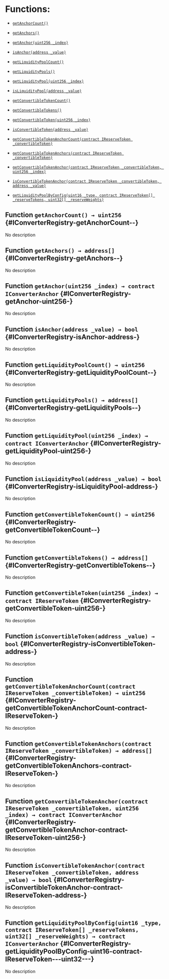 # Functions:

- [`getAnchorCount()`](#IConverterRegistry-getAnchorCount--)

- [`getAnchors()`](#IConverterRegistry-getAnchors--)

- [`getAnchor(uint256 _index)`](#IConverterRegistry-getAnchor-uint256-)

- [`isAnchor(address _value)`](#IConverterRegistry-isAnchor-address-)

- [`getLiquidityPoolCount()`](#IConverterRegistry-getLiquidityPoolCount--)

- [`getLiquidityPools()`](#IConverterRegistry-getLiquidityPools--)

- [`getLiquidityPool(uint256 _index)`](#IConverterRegistry-getLiquidityPool-uint256-)

- [`isLiquidityPool(address _value)`](#IConverterRegistry-isLiquidityPool-address-)

- [`getConvertibleTokenCount()`](#IConverterRegistry-getConvertibleTokenCount--)

- [`getConvertibleTokens()`](#IConverterRegistry-getConvertibleTokens--)

- [`getConvertibleToken(uint256 _index)`](#IConverterRegistry-getConvertibleToken-uint256-)

- [`isConvertibleToken(address _value)`](#IConverterRegistry-isConvertibleToken-address-)

- [`getConvertibleTokenAnchorCount(contract IReserveToken _convertibleToken)`](#IConverterRegistry-getConvertibleTokenAnchorCount-contract-IReserveToken-)

- [`getConvertibleTokenAnchors(contract IReserveToken _convertibleToken)`](#IConverterRegistry-getConvertibleTokenAnchors-contract-IReserveToken-)

- [`getConvertibleTokenAnchor(contract IReserveToken _convertibleToken, uint256 _index)`](#IConverterRegistry-getConvertibleTokenAnchor-contract-IReserveToken-uint256-)

- [`isConvertibleTokenAnchor(contract IReserveToken _convertibleToken, address _value)`](#IConverterRegistry-isConvertibleTokenAnchor-contract-IReserveToken-address-)

- [`getLiquidityPoolByConfig(uint16 _type, contract IReserveToken[] _reserveTokens, uint32[] _reserveWeights)`](#IConverterRegistry-getLiquidityPoolByConfig-uint16-contract-IReserveToken---uint32---)

## Function `getAnchorCount() → uint256` {#IConverterRegistry-getAnchorCount--}

No description

## Function `getAnchors() → address[]` {#IConverterRegistry-getAnchors--}

No description

## Function `getAnchor(uint256 _index) → contract IConverterAnchor` {#IConverterRegistry-getAnchor-uint256-}

No description

## Function `isAnchor(address _value) → bool` {#IConverterRegistry-isAnchor-address-}

No description

## Function `getLiquidityPoolCount() → uint256` {#IConverterRegistry-getLiquidityPoolCount--}

No description

## Function `getLiquidityPools() → address[]` {#IConverterRegistry-getLiquidityPools--}

No description

## Function `getLiquidityPool(uint256 _index) → contract IConverterAnchor` {#IConverterRegistry-getLiquidityPool-uint256-}

No description

## Function `isLiquidityPool(address _value) → bool` {#IConverterRegistry-isLiquidityPool-address-}

No description

## Function `getConvertibleTokenCount() → uint256` {#IConverterRegistry-getConvertibleTokenCount--}

No description

## Function `getConvertibleTokens() → address[]` {#IConverterRegistry-getConvertibleTokens--}

No description

## Function `getConvertibleToken(uint256 _index) → contract IReserveToken` {#IConverterRegistry-getConvertibleToken-uint256-}

No description

## Function `isConvertibleToken(address _value) → bool` {#IConverterRegistry-isConvertibleToken-address-}

No description

## Function `getConvertibleTokenAnchorCount(contract IReserveToken _convertibleToken) → uint256` {#IConverterRegistry-getConvertibleTokenAnchorCount-contract-IReserveToken-}

No description

## Function `getConvertibleTokenAnchors(contract IReserveToken _convertibleToken) → address[]` {#IConverterRegistry-getConvertibleTokenAnchors-contract-IReserveToken-}

No description

## Function `getConvertibleTokenAnchor(contract IReserveToken _convertibleToken, uint256 _index) → contract IConverterAnchor` {#IConverterRegistry-getConvertibleTokenAnchor-contract-IReserveToken-uint256-}

No description

## Function `isConvertibleTokenAnchor(contract IReserveToken _convertibleToken, address _value) → bool` {#IConverterRegistry-isConvertibleTokenAnchor-contract-IReserveToken-address-}

No description

## Function `getLiquidityPoolByConfig(uint16 _type, contract IReserveToken[] _reserveTokens, uint32[] _reserveWeights) → contract IConverterAnchor` {#IConverterRegistry-getLiquidityPoolByConfig-uint16-contract-IReserveToken---uint32---}

No description
